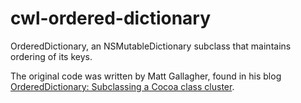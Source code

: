 cwl-ordered-dictionary
======================

OrderedDictionary, an NSMutableDictionary subclass that maintains ordering of its keys.

The original code was written by Matt Gallagher, found in his blog [OrderedDictionary: Subclassing a Cocoa class cluster][1].

[1]: http://www.cocoawithlove.com/2008/12/ordereddictionary-subclassing-cocoa.html
